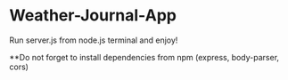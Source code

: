 # Weather-Journal-App
 
Run server.js from node.js terminal and enjoy!

**Do not forget to install dependencies from npm (express, body-parser, cors)
